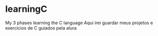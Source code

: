 # learningC
My 3 phases learning the C language
Aqui irei guardar meus projetos e exercicios de C guiados pela alura
